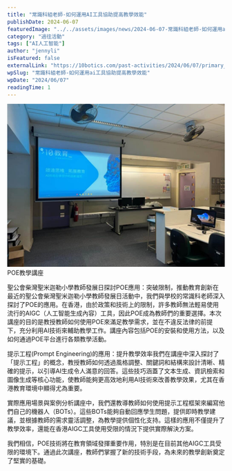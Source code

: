 ```yaml
---
title: "常識科組老師-如何運用AI工具協助提高教學效能"
publishDate: 2024-06-07
featuredImage: "../../assets/images/news/2024-06-07-常識科組老師-如何運用ai工具協助提高教學效能/image1.jpeg"
category: "過往活動"
tags: ["AI人工智能"]
author: "jennyli"
isFeatured: false
externalLink: "https://10botics.com/past-activities/2024/06/07/primary_school_ai_talk/"
wpSlug: "常識科組老師-如何運用ai工具協助提高教學效能"
wpDate: "2024/06/07"
readingTime: 1
---
```


![POE教學講座](../../assets/images/news/2024-06-07-常識科組老師-如何運用ai工具協助提高教學效能/image2.jpeg)POE教學講座

聖公會柴灣聖米迦勒小學教師發展日探討POE應用：突破限制，推動教育創新在最近的聖公會柴灣聖米迦勒小學教師發展日活動中，我們與學校的常識科老師深入探討了POE的應用。在香港，由於政策和技術上的限制，許多教師無法輕易使用流行的AIGC（人工智能生成內容）工具，因此POE成為教師們的重要選擇。本次講座的目的是教授教師如何使用POE來滿足教學需求，並在不違反法律的前提下，充分利用AI技術來輔助教學工作。講座內容包括POE的安裝和使用方法，以及如何通過POE平台進行各類教學活動。

提示工程(Prompt Engineering)的應用：提升教學效率我們在講座中深入探討了「提示工程」的概念，教授教師如何透過風格調整、關鍵詞和結構來設計清晰、精確的提示，以引導AI生成令人滿意的回答。這些技巧涵蓋了文本生成、資訊檢索和圖像生成等核心功能，使教師能夠更高效地利用AI技術來改善教學效果，尤其在香港教育環境中顯得尤為重要。

實際應用場景與案例分析講座中，我們還教導教師如何使用提示工程框架來編寫他們自己的機器人（BOTs）。這些BOTs能夠自動回應學生問題，提供即時教學建議，並根據教師的需求靈活調整，為教學提供個性化支持。這樣的應用不僅提升了教學效率，還能在香港AIGC工具使用受限的情況下提供實際解決方案。

我們相信，POE技術將在教育領域發揮重要作用，特別是在目前其他AIGC工具受限的環境下。通過此次講座，教師們掌握了新的技術手段，為未來的教學創新奠定了堅實的基礎。